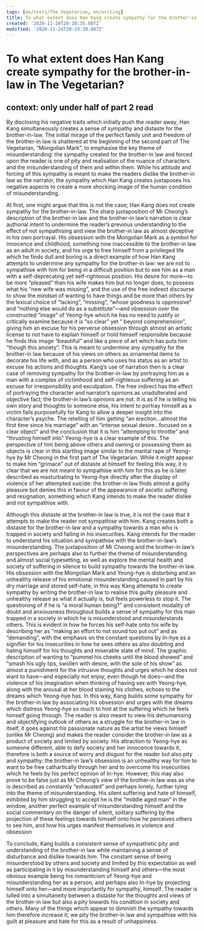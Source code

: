 ```yaml
---
tags: [en/texts/The Vegetarian, en/writing]
title: To what extent does Han Kang create sympathy for the brother-in-law in The Vegetarian?
created: '2020-11-24T20:28:35.007Z'
modified: '2020-11-24T20:29:30.807Z'
---
```


# To what extent does Han Kang create sympathy for the brother-in-law in The Vegetarian? 
## context: only under half of part 2 read
 

By disclosing his negative traits which initially push the reader away, Han Kang simultaneously creates a sense of sympathy and distaste for the brother-in-law. The initial mirage of the perfect family unit and freedom of the brother-in law is shattered at the beginning of the second part of The Vegetarian, “Mongolian Mark”, to emphasise the key theme of misunderstanding: the sympathy created for the brother-in law and forced upon the reader is one of pity and realisation of the nuance of characters and the misunderstanding of them and within them. While his attitude and forcing of this sympathy is meant to make the readers dislike the brother-in law as the narrator, the sympathy which Han Kang creates juxtaposes his negative aspects to create a more shocking image of the human condition of misunderstanding. 

At first, one might argue that this is not the case; Han Kang does not create sympathy for the brother-in-law. The sharp juxtaposition of Mr Cheong’s description of the brother-in law and the brother-in law’s narration is clear authorial intent to undermine the reader’s previous understanding to the effect of not sympathising and view the brother-in law as almost deceptive in his own portrayal. His obsession with the Mongolian Mark as a symbol for innocence and childhood, something now inaccessible to the brother-in law as an adult in society, and his urge to free himself from a privileged life which he finds dull and boring is a direct example of how Han Kang attempts to undermine any sympathy for the brother-in law: we are not to sympathise with him for being in a difficult position but to see him as a man with a self-deprecating yet self-righteous position. His desire for more—to be more “pleased” than his wife makes him but no longer does, to possess what his “new wife was missing”, and the use of the free indirect discourse to show the mindset of wanting to have things and be more than others by the lexical choice of “lacking”, “missing”, “whose goodness is oppressive” and “nothing else would do as a substitute”—and obsession over the constructed “image” of Yeong-hye which he has no need to justify or critically examine because it is “so clear” yet “ beyond comprehension”, giving him an excuse for his perverse obsession through almost an artistic license to not have to explain himself or hold himself responsible because he finds this image “beautiful” and like a piece of art which has puts him “though this anxiety”. This is meant to undermine any sympathy for the brother-in law because of his views on others as ornamental items to decorate his life with, and as a person who uses his status as an artist to excuse his actions and thoughts. Kang’s use of narration then is a clear case of removing sympathy for the brother-in-law by portraying him as a man with a complex of victimhood and self-righteous suffering as an excuse for irresponsibility and exculpation. The free indirect has the effect of portraying the character and narrator’s opinions as unadulterated and objective fact; the brother-in law’s opinions are not. It is as if he is telling his own story and thoughts to someone else, his intent to portray himself as a victim fails purposefully for Kang to allow a deeper insight into the character’s psyche. The retelling of him getting “an erection…almost the first time since his marriage” with an “intense sexual desire…focused on a clear object” and the conclusion that it is him “attempting to throttle” and “thrusting himself into” Yeong-hye is a clear example of this. The perspective of him being above others and owning or possessing them as objects is clear in this startling image similar to the marital rape of Yeong-hye by Mr Cheong in the first part of The Vegetarian. While it might appear to make him “grimace” out of distaste at himself for feeling this way, it is clear that we are not meant to sympathise with him for this as he is later described as masturbating to Yeong-hye directly after the display of violence of her attempted suicide: the brother-in law finds almost a guilty pleasure but denies this in favour of the appearance of ascetic suffering and resignation, something which Kang intends to make the reader dislike and not sympathise with. 

Although this distaste at the brother-in law is true, it is not the case that it attempts to make the reader not sympathise with him. Kang creates both a distaste for the brother-in law and a sympathy towards a man who is trapped in society and failing in his insecurities. Kang intends for the reader to understand his situation and sympathise with the brother-in-law’s misunderstanding. The juxtaposition of Mr Cheong and the brother-in law’s perspectives are perhaps also to further the theme of misunderstanding and almost social typesetting, as well as explore the mental health and society of suffering in silence to build sympathy towards the brother-in law. His obsession with the Mongolian Mark and Yeong-hye is disturbing and an unhealthy release of his emotional misunderstanding caused in part by his dry marriage and stored self-hate, in this way Kang attempts to create sympathy by writing the brother-in law to realise this guilty pleasure and unhealthy release as what it actually is, but feels powerless to stop it. The questioning of if he is “a moral human being?” and consistent modality of doubt and anxiousness throughout builds a sense of sympathy for this man trapped in a society in which he is misunderstood and misunderstands others. This is evident in how he forces his self-hate onto his wife by describing her as “making an effort to not sound too put out” and as “demanding”, with the emphasis on the constant questions by In-hye as a signifier for his insecurities in how he sees others as also doubting and hating himself for his thoughts and miserable state of mind. The graphic description of wanting to “pummel his cheeks until the blood showed” and “smash his ugly lips, swollen with desire, with the sole of his show” as almost a punishment for the intrusive thoughts and urges which he does not want to have—and especially not enjoy, even though he does—and the violence of his imagination when thinking of having sex with Yeong-hye, along with the arousal at her blood staining his clothes, echoes to the dreams which Yeong-hye has. In this way, Kang builds some sympathy for the brother-in law by associating his obsession and urges with the dreams which distress Yeong-hye so much to hint at the suffering which he feels himself going through. The reader is also meant to view his dehumanising and objectifying outlook of others as a struggle for the brother-in law in itself, it goes against his passionate nature as the artist he views himself (unlike Mr Cheong) and makes the reader consider the brother-in law as a product of society and limited by society. His attraction to Yeong-hye as someone different, able to defy society and her innocence towards it, therefore is both a source of worry and disgust for the reader but also pity and sympathy: the brother-in law’s obsession is an unhealthy way for him to want to be free cathartically through her and to overcome his insecurities which he feels by his perfect opinion of In-hye. However, this may also prove to be false just as Mr Cheong’s view of the brother-in law was as she is described as constantly “exhausted” and perhaps lonely, further tying into the theme of misunderstanding. His silent suffering and hate of himself, exhibited by him struggling to accept he is the “middle aged man” in the window, another perfect example of misunderstanding himself and the social commentary on the danger of silent, solitary suffering by the projection of these feelings towards himself onto how he perceives others to see him, and how his urges manifest themselves in violence and obsession 

To conclude, Kang builds a consistent sense of sympathetic pity and understanding of the brother-in law while maintaining a sense of disturbance and dislike towards him. The constant sense of being misunderstood by others and society and limited by this expectation as well as participating in it by misunderstanding himself and others—the most obvious example being his romanticism of Yeong-hye and misunderstanding her as a person, and perhaps also In-hye by projecting himself onto her—and more importantly for sympathy, himself. The reader is lulled into a simultaneity between a distaste for the thoughts and views of the brother-in law but also a pity towards his condition in society and others. Many of the things which appear to diminish the sympathy towards him therefore increase it; we pity the brother-in law and sympathise with his guilt at pleasure and hate for this as a result of unhappiness.  

 
 
